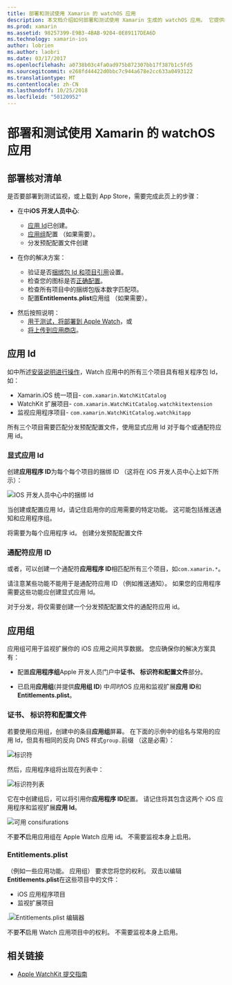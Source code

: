 ```yaml
---
title: 部署和测试使用 Xamarin 的 watchOS 应用
description: 本文档介绍如何部署和测试使用 Xamarin 生成的 watchOS 应用。 它提供的部署清单，讨论显式和通配符应用 Id，并介绍了应用组。
ms.prod: xamarin
ms.assetid: 98257399-E9B3-4BAB-9204-0E89117DEA6D
ms.technology: xamarin-ios
author: lobrien
ms.author: laobri
ms.date: 03/17/2017
ms.openlocfilehash: a0738b03c4fa0ad975b872307bb17f387b1c5fd5
ms.sourcegitcommit: e268fd44422d0bbc7c944a678e2cc633a0493122
ms.translationtype: MT
ms.contentlocale: zh-CN
ms.lasthandoff: 10/25/2018
ms.locfileid: "50120952"
---
```

# <a name="deploying-and-testing-watchos-apps-with-xamarin"></a>部署和测试使用 Xamarin 的 watchOS 应用

## <a name="deployment-checklist"></a>部署核对清单

是否要部署到测试监视，或上载到 App Store，需要完成此页上的步骤：

- 在中**iOS 开发人员中心**:
  - [应用 Id](#App_IDs)已创建。
  - [应用组](#App_Groups)配置 （如果需要）。
  - 分发预配配置文件创建

- 在你的解决方案：

  - 验证是否[捆绑包 Id 和项目引用](~/ios/watchos/get-started/installation.md)设置。
  - 检查您的图标是否[正确配置](~/ios/watchos/app-fundamentals/icons.md)。
  - 检查所有项目中的捆绑包版本数字匹配项。
  - 配置**Entitlements.plist**应用组 （如果需要）。

* 然后按照说明：
  - [用于测试，将部署到 Apple Watch](~/ios/watchos/deploy-test/device.md)，或
  - [将上传到应用商店](~/ios/watchos/deploy-test/appstore.md)。

<a name="App_IDs"/>

## <a name="app-ids"></a>应用 Id

如中所述[安装说明进行操作](~/ios/watchos/get-started/installation.md)，Watch 应用中的所有三个项目具有相关程序包 Id，如：

- Xamarin.iOS 统一项目- `com.xamarin.WatchKitCatalog`
- WatchKit 扩展项目- `com.xamarin.WatchKitCatalog.watchkitextension`
- 监视应用程序项目- `com.xamarin.WatchKitCatalog.watchkitapp`

所有三个项目需要匹配分发预配配置文件，使用显式应用 Id 对于每个或通配符应用 id。

### <a name="explicit-app-ids"></a>显式应用 Id

创建**应用程序 ID**为每个每个项目的捆绑 ID （这将在 iOS 开发人员中心上如下所示）：

![IOS 开发人员中心中的捆绑 Id](images/appids-specific-sml.png)

当创建或配置应用 Id，请记住启用你的应用需要的特定功能。 这可能包括推送通知和应用程序组。

将需要为每个应用程序 id。 创建分发预配配置文件

### <a name="wildcard-app-id"></a>通配符应用 ID

或者，可以创建一个通配符**应用程序 ID**相匹配所有三个项目，如`com.xamarin.*`。

请注意某些功能不能用于是通配符应用 ID （例如推送通知）。 如果您的应用程序需要这些功能应创建显式应用 Id。

对于分发，将仅需要创建一个分发预配配置文件的通配符应用 id。

<a name="App_Groups" />

## <a name="app-groups"></a>应用组

应用组可用于监视扩展你的 iOS 应用之间共享数据。 您应确保你的解决方案具有：

- 配置**应用程序组**Apple 开发人员门户中**证书、 标识符和配置文件**部分。

- 已启用**应用组**(并提供**应用组 ID**) 中*同时*iOS 应用和监视扩展**应用 ID**和**Entitlements.plist**。

### <a name="certificates-identifiers--profiles"></a>证书、 标识符和配置文件

若要使用应用组，创建中的条目**应用组**屏幕。 在下面的示例中的组名与常用的应用 Id，但具有相同的反向 DNS 样式`group.`前缀 （这是必需）：

![标识符](images/appgroups-new-sml.png)

然后，应用程序组将出现在列表中：

![标识符列表](images/appgroups-setup-sml.png)

它在中创建组后，可以将引用你**应用程序 ID**配置。 请记住将其包含这两个 iOS 应用程序和监视扩展**应用 Id**。

![可用 consifurations](images/appgroups-sml.png)

不要**不**启用应用组在 Apple Watch 应用 id。 不需要监视本身上启用。

### <a name="entitlementsplist"></a>Entitlements.plist

（例如一些应用功能。 应用组） 要求您将您的权利。
双击以编辑**Entitlements.plist**在这些项目中的文件：

- iOS 应用程序项目
- 监视扩展项目

.![Entitlements.plist 编辑器](images/entitlements-plist-sml.png)

不要**不**启用 Watch 应用项目中的权利。 不需要监视本身上启用。

## <a name="related-links"></a>相关链接

- [Apple WatchKit 提交指南](https://developer.apple.com/app-store/watch/)
